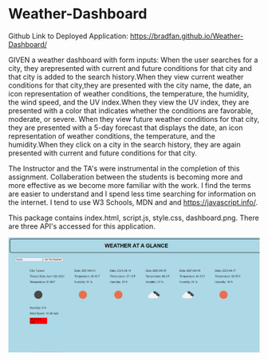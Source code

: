 # Weather-Dashboard

Github Link to Deployed Application: https://bradfan.github.io/Weather-Dashboard/

GIVEN a weather dashboard with form inputs:
When the user searches for a city, they arepresented with current and future conditions for that city and that city is added to the search history.When they view current weather conditions for that city,they are presented with the city name, the date, an icon representation of weather conditions, the temperature, the humidity, the wind speed, and the UV index.When they view the UV index, they are presented with a color that indicates whether the conditions are favorable, moderate, or severe. When they view future weather conditions for that city, they are presented with a 5-day forecast that displays the date, an icon representation of weather conditions, the temperature, and the humidity.When they click on a city in the search history, they are again presented with current and future conditions for that city.

The Instructor and the TA's were instrumental in the completion of this assignment. Collaberation between the students is becoming more and more effective as we become more familiar with the work. I find the terms are easier to understand and I spend less time searching for information on the internet. I tend to use W3 Schools, MDN and and https://javascript.info/. 

This package contains index.html, script.js, style.css, dashboard.png. There are three API's accessed for this application.


![weather-dashboard](./images/README.png)
